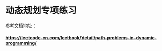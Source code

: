 # 动态规划专项练习
参考文档地址：
#### https://leetcode-cn.com/leetbook/detail/path-problems-in-dynamic-programming/